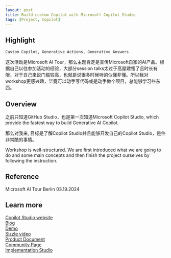 ```yaml
---
layout: post
title: Build custom Copilot with Microsoft Copilot Studio
tags: [Project, Copilot]
---
```


## Highlight 

```text
Custom Copilot, Generative Actions, Generative Answers
```

这次活动是Microsoft AI Tour，那么主题肯定是宣传Microsoft自家的AI产品。根据自己以往参加活动的经验，大部分session talks太过于高屋建瓴了且时长有限，对于自己来说门槛较高，也就是说很多时候听的似懂非懂。所以我对workshop更感兴趣，毕竟可以动手写代码或是动手做个项目，总能够学习些东西。

## Overview

之前只知道GitHub Studio，也是第一次知道Microsoft Copilot Studio, which provide the fastest way to build Generative AI Copilot.

那么对我来, 目标是了解Copilot Studio并且能够开发自己的Copilot Studio，是件非常酷的事情。

Workshop is well-structured. We are first introduced what we are going to do and some main concepts and then finish the project ourselves by following the instruction.









## Reference

Microsoft AI Tour Berlin 03.19.2024

## Learn more

[Copilot Studio website](aka.ms/copilotstudio)  
[Blog](aka.ms/copilotstudioblog)  
[Demo](aka.ms/copilotstudiodemo)  
[Sizzle video](aka.ms/copilotstudiosizzle)  
[Product Document](aka.ms/copilotstudiodocs)  
[Community Page](aka.ms/copilotstudiocommunity)  
[Implementation Studio](aka.ms/CopilotStudioImplenmentationGuide)
